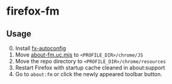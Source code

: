 # firefox-fm

## Usage

0. Install [fx-autoconfig](https://github.com/MrOtherGuy/fx-autoconfig)
1. Move [about-fm.uc.mjs](./about-fm.uc.mjs) to `<PROFILE_DIR>/chrome/JS`
2. Move the repo directory to `<PROFILE_DIR>/chrome/resources`
3. Restart Firefox with startup cache cleaned in about:support
4. Go to `about:fm` or click the newly appeared toolbar button.
